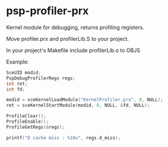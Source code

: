 # psp-profiler-prx
Kernel module for debugging, returns profiling registers.

Move profiler.prx and profilerLib.S to your project.

In your project's Makefile include profilerLib.o to OBJS

Example:
```cpp
SceUID modid;
PspDebugProfilerRegs regs;
int ret;
int fd;

modid = sceKernelLoadModule("KernelProfiler.prx", 0, NULL);
ret = sceKernelStartModule(modid, 0, NULL, &fd, NULL);

ProfileClear();
ProfileEnable();
ProfileGetRegs(&regs);

printf("D cache miss : %10u", regs.d_miss);
```
